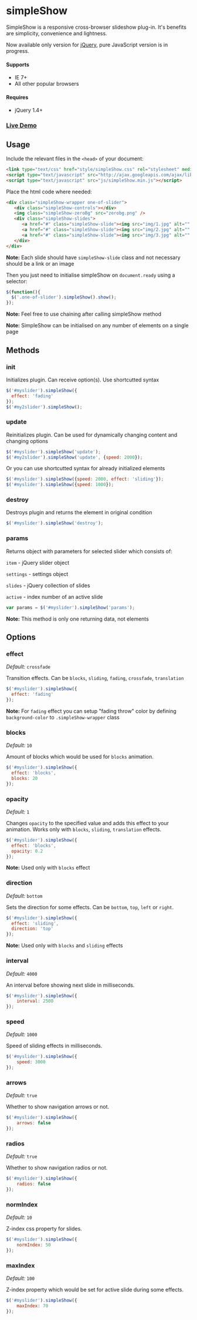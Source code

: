 simpleShow
==========

SimpleShow is a responsive cross-browser slideshow plug-in. It's benefits are simplicity, convenience and lightness.

Now available only version for [jQuery](http://jquery.com/), pure JavaScript version is in progress.

#### Supports
* IE 7+
* All other popular browsers

#### Requires
* jQuery 1.4+

### [Live Demo](http://gerrproger.github.io/simpleShow/)


## Usage

Include the relevant files in the `<head>` of your document:
```html
<link type="text/css" href="style/simpleShow.css" rel="stylesheet" media="all" />
<script type="text/javascript" src="http://ajax.googleapis.com/ajax/libs/jquery/1.10.2/jquery.min.js"></script>
<script type="text/javascript" src="js/simpleShow.min.js"></script>
```

Place the html code where needed:
```html
<div class="simpleShow-wrapper one-of-slider">
   <div class="simpleShow-controls"></div>
   <img class="simpleShow-zeroBg" src="zerobg.png" />
   <div class="simpleShow-slides">
      <a href="#" class="simpleShow-slide"><img src="img/1.jpg" alt="" /></a>
      <a href="#" class="simpleShow-slide"><img src="img/2.jpg" alt="" /></a>
      <a href="#" class="simpleShow-slide"><img src="img/3.jpg" alt="" /></a>
   </div>
</div>
```
**Note:** Each slide should have `simpleShow-slide` class and not necessary should be a link or an image


Then you just need to initialise simpleShow on `document.ready` using a selector:

```javascript
$(function(){
  $('.one-of-slider').simpleShow().show();
});
```

**Note:** Feel free to use chaining after calling simpleShow method

**Note:** SimpleShow can be initialised on any number of elements on a single page



## Methods


### init
Initializes plugin. Can receive option(s). Use shortcutted syntax
```javascript
$('#myslider').simpleShow({
  effect: 'fading'
});
$('#my2slider').simpleShow();
```


### update
Reinitializes plugin. Can be used for dynamically changing content and changing options
```javascript
$('#myslider').simpleShow('update');
$('#my2slider').simpleShow('update', {speed: 2000});
```
Or you can use shortcutted syntax for already initialized elements
```javascript
$('#myslider').simpleShow({speed: 2000, effect: 'sliding'});
$('#myslider').simpleShow({speed: 1000});
```


### destroy
Destroys plugin and returns the element in original condition
```javascript
$('#myslider').simpleShow('destroy');
```


### params
Returns object with parameters for selected slider which consists of:

`item` - jQuery slider object

`settings` - settings object

`slides` - jQuery collection of slides

`active` - index number of an active slide

```javascript
var params = $('#myslider').simpleShow('params');
```

**Note:** This method is only one returning data, not elements



## Options


### effect
_Default:_ `crossfade`

Transition effects. Can be `blocks`, `sliding`, `fading`, `crossfade`, `translation`
```javascript
$('#myslider').simpleShow({
  effect: 'fading'
});
```

**Note:** For `fading` effect you can setup "fading throw" color by defining `background-color` to `.simpleShow-wrapper` class


### blocks
_Default:_ `10`

Amount of blocks which would be used for `blocks` animation.
```javascript
$('#myslider').simpleShow({
  effect: 'blocks',
  blocks: 20
});
```

### opacity
_Default:_ `1`

Changes `opacity` to the specified value and adds this effect to your animation. Works only with `blocks`, `sliding`, `translation` effects.
```javascript
$('#myslider').simpleShow({
  effect: 'blocks',
  opacity: 0.2
});
```

**Note:** Used only with `blocks` effect


### direction
_Default:_ `bottom`

Sets the direction for some effects. Can be `bottom`, `top`, `left` or `right`.
```javascript
$('#myslider').simpleShow({
  effect: 'sliding',
  direction: 'top'
});
```

**Note:** Used only with `blocks` and `sliding` effects


### interval
_Default:_ `4000`

An interval before showing next slide in milliseconds.
```javascript
$('#myslider').simpleShow({
	interval: 2500
});
```


### speed
_Default:_ `1000`

Speed of sliding effects in milliseconds.
```javascript
$('#myslider').simpleShow({
	speed: 3000
});
```


### arrows
_Default:_ `true`

Whether to show navigation arrows or not.
```javascript
$('#myslider').simpleShow({
	arrows: false
});
```


### radios
_Default:_ `true`

Whether to show navigation radios or not.
```javascript
$('#myslider').simpleShow({
	radios: false
});
```


### normIndex
_Default:_ `10`

Z-index css property for slides.
```javascript
$('#myslider').simpleShow({
	normIndex: 50
});
```


### maxIndex
_Default:_ `100`

Z-index property which would be set for active slide during some effects.
```javascript
$('#myslider').simpleShow({
	maxIndex: 70
});
```
